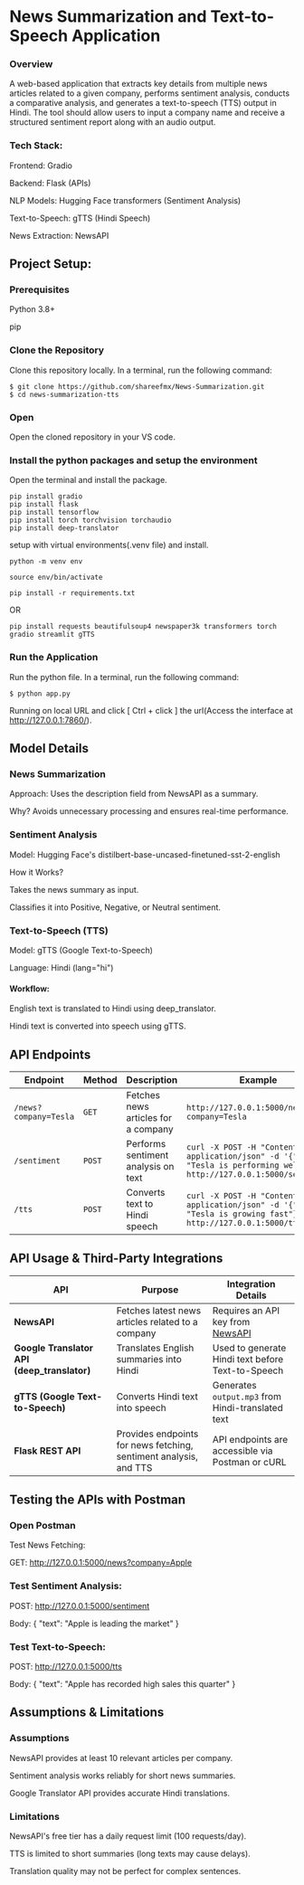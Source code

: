# News Summarization and Text-to-Speech Application
### Overview
A web-based application that extracts key details from multiple news articles related to a given company, performs sentiment analysis, conducts a comparative analysis, and generates a text-to-speech (TTS) output in Hindi. The tool should allow users to input a company name and receive a structured sentiment report along with an audio output.

### Tech Stack:
Frontend: Gradio

Backend: Flask (APIs)

NLP Models: Hugging Face transformers (Sentiment Analysis)

Text-to-Speech: gTTS (Hindi Speech)

News Extraction: NewsAPI

## Project Setup:
### Prerequisites
Python 3.8+

pip

### Clone the Repository
Clone this repository locally. In a terminal, run the following command:

```
$ git clone https://github.com/shareefmx/News-Summarization.git
$ cd news-summarization-tts
```
### Open

Open the cloned repository in your VS code.
### Install the python packages and setup the environment

Open the terminal and install the package. 
```
pip install gradio
pip install flask
pip install tensorflow
pip install torch torchvision torchaudio
pip install deep-translator
```

setup with virtual environments(.venv file) and install.
```
python -m venv env
```
```
source env/bin/activate
```
```
pip install -r requirements.txt
```
OR
```
pip install requests beautifulsoup4 newspaper3k transformers torch gradio streamlit gTTS
```
### Run the Application 

Run the python file. In a terminal, run the following command:

```
$ python app.py
```
Running on local URL and click [ Ctrl + click ] the url(Access the interface at http://127.0.0.1:7860/).

## Model Details

### News Summarization

Approach: Uses the description field from NewsAPI as a summary.

Why? Avoids unnecessary processing and ensures real-time performance.

### Sentiment Analysis

Model: Hugging Face's distilbert-base-uncased-finetuned-sst-2-english

How it Works?

Takes the news summary as input.

Classifies it into Positive, Negative, or Neutral sentiment.

### Text-to-Speech (TTS)

Model: gTTS (Google Text-to-Speech)

Language: Hindi (lang="hi")

#### Workflow:

English text is translated to Hindi using deep_translator.

Hindi text is converted into speech using gTTS.

## API Endpoints

| Endpoint | Method | Description | Example |
|----------|--------|-------------|---------|
| `/news?company=Tesla` | `GET` | Fetches news articles for a company | `http://127.0.0.1:5000/news?company=Tesla` |
| `/sentiment` | `POST` | Performs sentiment analysis on text | `curl -X POST -H "Content-Type: application/json" -d '{"text": "Tesla is performing well"}' http://127.0.0.1:5000/sentiment` |
| `/tts` | `POST` | Converts text to Hindi speech | `curl -X POST -H "Content-Type: application/json" -d '{"text": "Tesla is growing fast"}' http://127.0.0.1:5000/tts` |

## API Usage & Third-Party Integrations

| API | Purpose | Integration Details |
|------|----------|--------------------|
| **NewsAPI** | Fetches latest news articles related to a company | Requires an API key from [NewsAPI](https://newsapi.org/) |
| **Google Translator API (deep_translator)** | Translates English summaries into Hindi | Used to generate Hindi text before Text-to-Speech |
| **gTTS (Google Text-to-Speech)** | Converts Hindi text into speech | Generates `output.mp3` from Hindi-translated text |
| **Flask REST API** | Provides endpoints for news fetching, sentiment analysis, and TTS | API endpoints are accessible via Postman or cURL |

## Testing the APIs with Postman

### Open Postman

Test News Fetching:

GET: http://127.0.0.1:5000/news?company=Apple

### Test Sentiment Analysis:

POST: http://127.0.0.1:5000/sentiment

Body: { "text": "Apple is leading the market" }

### Test Text-to-Speech:

POST: http://127.0.0.1:5000/tts

Body: { "text": "Apple has recorded high sales this quarter" }

## Assumptions & Limitations

### Assumptions

NewsAPI provides at least 10 relevant articles per company.

Sentiment analysis works reliably for short news summaries.

Google Translator API provides accurate Hindi translations.

### Limitations

NewsAPI's free tier has a daily request limit (100 requests/day).

TTS is limited to short summaries (long texts may cause delays).

Translation quality may not be perfect for complex sentences.


